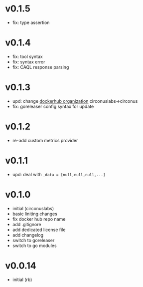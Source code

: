 # v0.1.5

* fix: type assertion

# v0.1.4

* fix: tool syntax
* fix: syntax error
* fix: CAQL response parsing

# v0.1.3

* upd: change [dockerhub organization](https://hub.docker.com/repository/docker/circonus/custom-metrics-circonus-adapter) circonuslabs->circonus
* fix: goreleaser config syntax for update

# v0.1.2

* re-add custom metrics provider

# v0.1.1

* upd: deal with `_data = [null,null,null,...]`

# v0.1.0

* initial (circonuslabs)
* basic liniting changes
* fix docker hub repo name
* add .gitignore
* add dedicated license file
* add changelog
* switch to goreleaser
* switch to go modules

# v0.0.14

* initial (rb)
